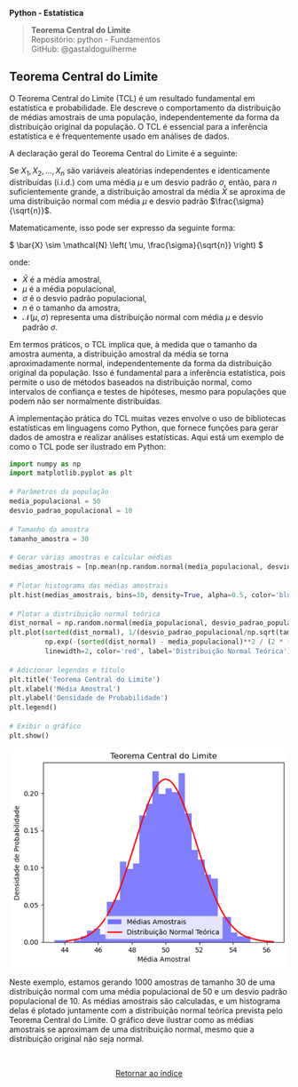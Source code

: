 **Python - Estatística** 
>**Teorema Central do Limite**    
> Repositório: python - Fundamentos  
> GitHub: @gastaldoguilherme
&nbsp;


## Teorema Central do Limite 

O Teorema Central do Limite (TCL) é um resultado fundamental em estatística e probabilidade. Ele descreve o comportamento da distribuição de médias amostrais de uma população, independentemente da forma da distribuição original da população. O TCL é essencial para a inferência estatística e é frequentemente usado em análises de dados.

A declaração geral do Teorema Central do Limite é a seguinte:

Se $X_1, X_2, ..., X_n$ são variáveis aleatórias independentes e identicamente distribuídas (i.i.d.) com uma média $\mu$ e um desvio padrão $\sigma$, então, para $n$ suficientemente grande, a distribuição amostral da média $\bar{X}$ se aproxima de uma distribuição normal com média $\mu$ e desvio padrão $\frac{\sigma}{\sqrt{n}}$.

Matematicamente, isso pode ser expresso da seguinte forma:

$ \bar{X} \sim \mathcal{N} \left( \mu, \frac{\sigma}{\sqrt{n}} \right) $

onde:
- $\bar{X}$ é a média amostral,
- $\mu$ é a média populacional,
- $\sigma$ é o desvio padrão populacional,
- $n$ é o tamanho da amostra,
- $\mathcal{N}(\mu, \sigma)$ representa uma distribuição normal com média $\mu$ e desvio padrão $\sigma$.

Em termos práticos, o TCL implica que, à medida que o tamanho da amostra aumenta, a distribuição amostral da média se torna aproximadamente normal, independentemente da forma da distribuição original da população. Isso é fundamental para a inferência estatística, pois permite o uso de métodos baseados na distribuição normal, como intervalos de confiança e testes de hipóteses, mesmo para populações que podem não ser normalmente distribuídas.

A implementação prática do TCL muitas vezes envolve o uso de bibliotecas estatísticas em linguagens como Python, que fornece funções para gerar dados de amostra e realizar análises estatísticas. Aqui está um exemplo de como o TCL pode ser ilustrado em Python:

```python
import numpy as np
import matplotlib.pyplot as plt

# Parâmetros da população
media_populacional = 50
desvio_padrao_populacional = 10

# Tamanho da amostra
tamanho_amostra = 30

# Gerar várias amostras e calcular médias
medias_amostrais = [np.mean(np.random.normal(media_populacional, desvio_padrao_populacional, tamanho_amostra)) for _ in range(1000)]

# Plotar histograma das médias amostrais
plt.hist(medias_amostrais, bins=30, density=True, alpha=0.5, color='blue', label='Médias Amostrais')

# Plotar a distribuição normal teórica
dist_normal = np.random.normal(media_populacional, desvio_padrao_populacional/np.sqrt(tamanho_amostra), 1000)
plt.plot(sorted(dist_normal), 1/(desvio_padrao_populacional/np.sqrt(tamanho_amostra) * np.sqrt(2 * np.pi)) *
         np.exp(-(sorted(dist_normal) - media_populacional)**2 / (2 * (desvio_padrao_populacional/np.sqrt(tamanho_amostra))**2)),
         linewidth=2, color='red', label='Distribuição Normal Teórica')

# Adicionar legendas e título
plt.title('Teorema Central do Limite')
plt.xlabel('Média Amostral')
plt.ylabel('Densidade de Probabilidade')
plt.legend()

# Exibir o gráfico
plt.show()
```

![Alt text](/assets/26-1.png)



Neste exemplo, estamos gerando 1000 amostras de tamanho 30 de uma distribuição normal com uma média populacional de 50 e um desvio padrão populacional de 10. As médias amostrais são calculadas, e um histograma delas é plotado juntamente com a distribuição normal teórica prevista pelo Teorema Central do Limite. O gráfico deve ilustrar como as médias amostrais se aproximam de uma distribuição normal, mesmo que a distribuição original não seja normal.


&nbsp;

<div align="center">
   
[Retornar ao índice](/README.md)

</div>